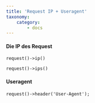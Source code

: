 ```yaml
---
title: 'Request IP + Useragent'
taxonomy:
    category:
        - docs
---
```


#### Die IP des Request

```
request()->ip()
```

```
request()->ips()
```

#### Useragent

```
request()->header('User-Agent');
```